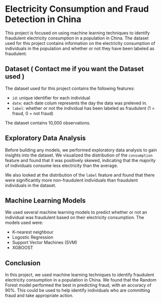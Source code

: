 # Electricity Consumption and Fraud Detection in China

This project is focused on using machine learning techniques to identify fraudulent electricity consumption in a population in China. The dataset used for this project contains information on the electricity consumption of individuals in the population and whether or not they have been labeled as fraudulent.

## Dataset ( Contact me if you want the Dataset used )

The dataset used for this project contains the following features:

- `id`: unique identifier for each individual
- `date`: each date colum represents the day the data was preleved in.
- `label`: whether or not the individual has been labeled as fraudulent (1 = fraud, 0 = not fraud)

The dataset contains 10,000 observations.

## Exploratory Data Analysis

Before building any models, we performed exploratory data analysis to gain insights into the dataset. We visualized the distribution of the `consumption` feature and found that it was positively skewed, indicating that the majority of individuals consume less electricity than the average.

We also looked at the distribution of the `label` feature and found that there were significantly more non-fraudulent individuals than fraudulent individuals in the dataset.

## Machine Learning Models

We used several machine learning models to predict whether or not an individual was fraudulent based on their electricity consumption. The models used were:

- K-nearest neighbour
- Logostic Regression
- Support Vector Machines (SVM)
- XGBOOST



## Conclusion

In this project, we used machine learning techniques to identify fraudulent electricity consumption in a population in China. We found that the Random Forest model performed the best in predicting fraud, with an accuracy of 90%. This could be used to help identify individuals who are committing fraud and take appropriate action.

